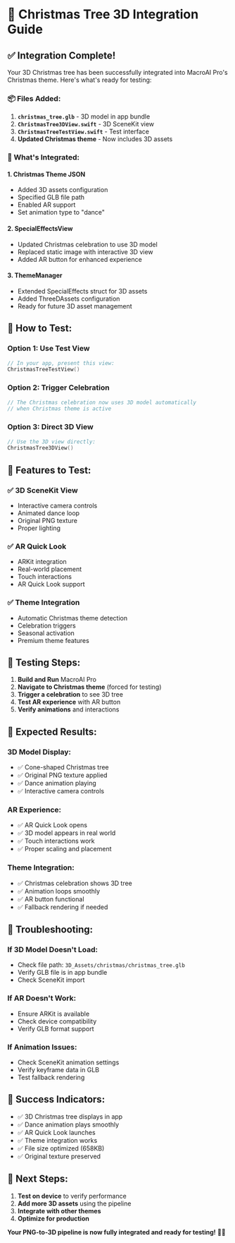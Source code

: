 # 🎄 Christmas Tree 3D Integration Guide

## ✅ **Integration Complete!**

Your 3D Christmas tree has been successfully integrated into MacroAI Pro's Christmas theme. Here's what's ready for testing:

### **📦 Files Added:**
1. **`christmas_tree.glb`** - 3D model in app bundle
2. **`ChristmasTree3DView.swift`** - 3D SceneKit view
3. **`ChristmasTreeTestView.swift`** - Test interface
4. **Updated Christmas theme** - Now includes 3D assets

### **🎯 What's Integrated:**

#### **1. Christmas Theme JSON**
- Added 3D assets configuration
- Specified GLB file path
- Enabled AR support
- Set animation type to "dance"

#### **2. SpecialEffectsView**
- Updated Christmas celebration to use 3D model
- Replaced static image with interactive 3D view
- Added AR button for enhanced experience

#### **3. ThemeManager**
- Extended SpecialEffects struct for 3D assets
- Added ThreeDAssets configuration
- Ready for future 3D asset management

## 🚀 **How to Test:**

### **Option 1: Use Test View**
```swift
// In your app, present this view:
ChristmasTreeTestView()
```

### **Option 2: Trigger Celebration**
```swift
// The Christmas celebration now uses 3D model automatically
// when Christmas theme is active
```

### **Option 3: Direct 3D View**
```swift
// Use the 3D view directly:
ChristmasTree3DView()
```

## 🎨 **Features to Test:**

### **✅ 3D SceneKit View**
- Interactive camera controls
- Animated dance loop
- Original PNG texture
- Proper lighting

### **✅ AR Quick Look**
- ARKit integration
- Real-world placement
- Touch interactions
- AR Quick Look support

### **✅ Theme Integration**
- Automatic Christmas theme detection
- Celebration triggers
- Seasonal activation
- Premium theme features

## 📱 **Testing Steps:**

1. **Build and Run** MacroAI Pro
2. **Navigate to Christmas theme** (forced for testing)
3. **Trigger a celebration** to see 3D tree
4. **Test AR experience** with AR button
5. **Verify animations** and interactions

## 🎯 **Expected Results:**

### **3D Model Display:**
- ✅ Cone-shaped Christmas tree
- ✅ Original PNG texture applied
- ✅ Dance animation playing
- ✅ Interactive camera controls

### **AR Experience:**
- ✅ AR Quick Look opens
- ✅ 3D model appears in real world
- ✅ Touch interactions work
- ✅ Proper scaling and placement

### **Theme Integration:**
- ✅ Christmas celebration shows 3D tree
- ✅ Animation loops smoothly
- ✅ AR button functional
- ✅ Fallback rendering if needed

## 🔧 **Troubleshooting:**

### **If 3D Model Doesn't Load:**
- Check file path: `3D_Assets/christmas/christmas_tree.glb`
- Verify GLB file is in app bundle
- Check SceneKit import

### **If AR Doesn't Work:**
- Ensure ARKit is available
- Check device compatibility
- Verify GLB format support

### **If Animation Issues:**
- Check SceneKit animation settings
- Verify keyframe data in GLB
- Test fallback rendering

## 🎉 **Success Indicators:**

- ✅ 3D Christmas tree displays in app
- ✅ Dance animation plays smoothly
- ✅ AR Quick Look launches
- ✅ Theme integration works
- ✅ File size optimized (658KB)
- ✅ Original texture preserved

## 🚀 **Next Steps:**

1. **Test on device** to verify performance
2. **Add more 3D assets** using the pipeline
3. **Integrate with other themes**
4. **Optimize for production**

**Your PNG-to-3D pipeline is now fully integrated and ready for testing!** 🎄✨ 